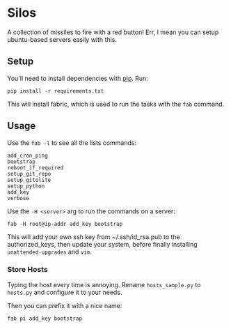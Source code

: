 Silos
=========

A collection of missiles to fire with a red button!
Err, I mean you can setup ubuntu-based servers easily with this.

Setup
----------

You'll need to install dependencies with [pip][1]. Run:

    pip install -r requirements.txt

This will install fabric, which is used to run the tasks
with the `fab` command.

[1]: http://www.pip-installer.org/en/latest/

Usage
----------

Use the `fab -l` to see all the lists commands:

    add_cron_ping
    bootstrap
    reboot_if_required
    setup_git_repo
    setup_gitolite
    setup_python
    add_key
    verbose

Use the `-H <server>` arg to run the commands on a server:

    fab -H root@ip-addr add_key bootstrap

This will add your own ssh key from ~/.ssh/id_rsa.pub to the authorized_keys,
then update your system, before finally installing `unattended-upgrades` and
`vim`.

### Store Hosts

Typing the host every time is annoying. Rename `hosts_sample.py` to `hosts.py`
and configure it to your needs.

Then you can prefix it with a nice name:

    fab pi add_key bootstrap

